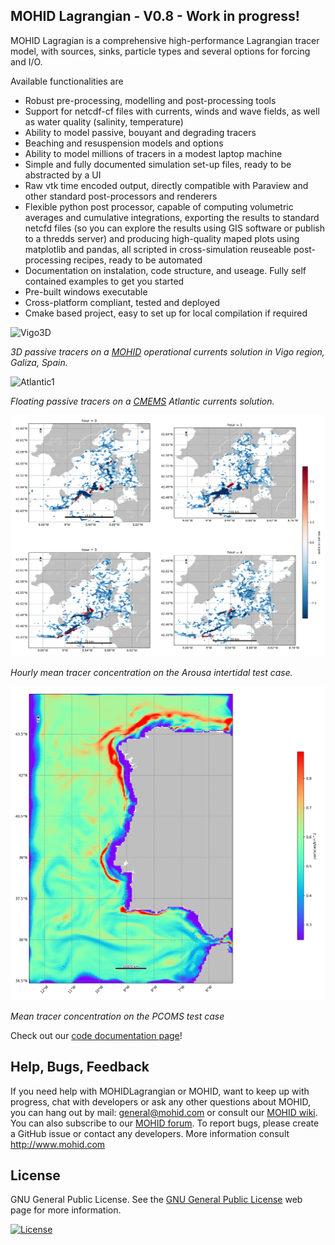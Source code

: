 ## MOHID Lagrangian - V0.8 - Work in progress!

MOHID Lagragian is a comprehensive high-performance Lagrangian tracer model, with sources, sinks, particle types and several options for forcing and I/O.

Available functionalities are

- Robust pre-processing, modelling and post-processing tools
- Support for netcdf-cf files with currents, winds and wave fields, as well as water quality (salinity, temperature)
- Ability to model passive, bouyant and degrading tracers
- Beaching and resuspension models and options
- Ability to model millions of tracers in a modest laptop machine
- Simple and fully documented simulation set-up files, ready to be abstracted by a UI
- Raw vtk time encoded output, directly compatible with Paraview and other standard post-processors and renderers
- Flexible python post processor, capable of computing volumetric averages and cumulative integrations, exporting the results to standard netcfd files (so you can explore the results using GIS software or publish to a thredds server) and producing high-quality maped plots using matplotlib and pandas, all scripted in cross-simulation reuseable post-processing recipes, ready to be automated
- Documentation on instalation, code structure, and useage. Fully self contained examples to get you started
- Pre-built windows executable
- Cross-platform compliant, tested and deployed
- Cmake based project, easy to set up for local compilation if required
  
  
  
![Vigo3D](https://github.com/mohid-water-modelling-system/MOHID-Lagrangian/blob/dev/docs/Vigo3DnoDiffusion.gif)

*3D passive tracers on a [MOHID](http://www.mohid.com) operational currents solution in Vigo region, Galiza, Spain.*

![Atlantic1](https://github.com/mohid-water-modelling-system/MOHID-Lagrangian/blob/dev/docs/Atlantic_2016_2017_density.gif)

*Floating passive tracers on a [CMEMS](http://marine.copernicus.eu/) Atlantic currents solution.*

![Arousa](https://github.com/Mohid-Water-Modelling-System/MOHID-Lagrangian/blob/master/docs/diff-mean-n_counts_PolygonTest.png)

*Hourly mean tracer concentration on the Arousa intertidal test case.*

![PCOMS](https://github.com/Mohid-Water-Modelling-System/MOHID-Lagrangian/blob/master/docs/mean-concentration_area_Box1.png)

*Mean tracer concentration on the PCOMS test case*

Check out our [code documentation page](https://mohid-water-modelling-system.github.io/MOHID-Lagrangian/)!

## Help, Bugs, Feedback
If you need help with MOHIDLagrangian or MOHID, want to keep up with progress, chat with developers or ask any other questions about MOHID, you can hang out by mail: <general@mohid.com> or consult our [MOHID wiki](http://wiki.mohid.com). You can also subscribe to our [MOHID forum](http://forum.mohid.com). To report bugs, please create a GitHub issue or contact any developers. More information consult <http://www.mohid.com>

## License
GNU General Public License. See the [GNU General Public License](http://www.gnu.org/copyleft/gpl.html) web page for more information.

<!--[![Build Status](https://travis-ci.org/RBCanelas/MOHID-Lagrangian.svg?branch=master)](https://travis-ci.org/RBCanelas/MOHID-Lagrangian)-->

[![License](https://img.shields.io/badge/license-GNU%20GeneraL%20Public%20License%20v3,%20GPLv3-blue.svg)]()
